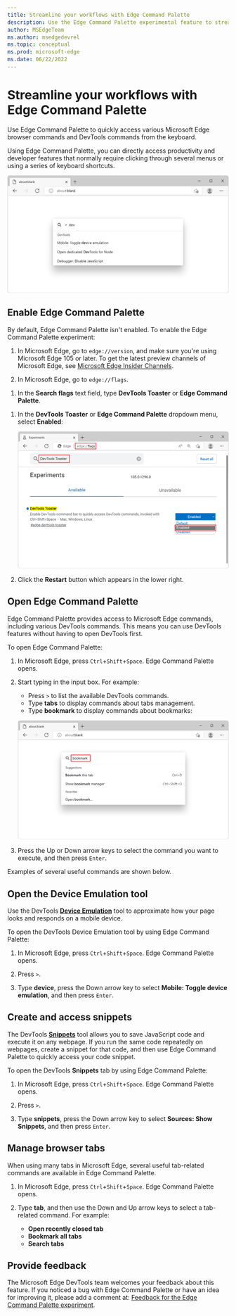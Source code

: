 ```yaml
---
title: Streamline your workflows with Edge Command Palette
description: Use the Edge Command Palette experimental feature to streamline your browser and DevTools workflows.  Quickly access browser commands and DevTools commands from the keyboard, from any webpage.
author: MSEdgeTeam
ms.author: msedgedevrel
ms.topic: conceptual
ms.prod: microsoft-edge
ms.date: 06/22/2022
---
```

# Streamline your workflows with Edge Command Palette

Use Edge Command Palette to quickly access various Microsoft Edge browser commands and DevTools commands from the keyboard.

Using Edge Command Palette, you can directly access productivity and developer features that normally require clicking through several menus or using a series of keyboard shortcuts.

![A Microsoft Edge window showing the Command Palette input box in the center](./media/command-palette.png)


<!-- ====================================================================== -->
## Enable Edge Command Palette

By default, Edge Command Palette isn't enabled. To enable the Edge Command Palette experiment:

1. In Microsoft Edge, go to `edge://version`, and make sure you're using Microsoft Edge 105 or later.  To get the latest preview channels of Microsoft Edge, see [Microsoft Edge Insider Channels](https://www.microsoftedgeinsider.com/en-us/download/).

1. In Microsoft Edge, go to `edge://flags`.

<!-- DevTools Toaster is in the process of being changed in Edge to match the feature's name -->
1. In the **Search flags** text field, type **DevTools Toaster** or **Edge Command Palette**.

<!-- DevTools Toaster is in the process of being changed in Edge to match the feature's name -->
1. In the **DevTools Toaster** or **Edge Command Palette** dropdown menu, select **Enabled**:

   ![Enabling the Edge Command Palette flag in the edge://flags page](./media/command-palette-flag.png)

1. Click the **Restart** button which appears in the lower right.


<!-- ====================================================================== -->
## Open Edge Command Palette

Edge Command Palette provides access to Microsoft Edge commands, including various DevTools commands. This means you can use DevTools features without having to open DevTools first.

To open Edge Command Palette:

1. In Microsoft Edge, press `Ctrl`+`Shift`+`Space`.  Edge Command Palette opens.

1. Start typing in the input box. For example:
   * Press `>` to list the available DevTools commands.
   * Type **tabs** to display commands about tabs management.
   * Type **bookmark** to display commands about bookmarks:

   ![Edge Command Palette with the word "bookmark" typed in, and a list of related commands](./media/command-palette-bookmark.png)

1. Press the Up or Down arrow keys to select the command you want to execute, and then press `Enter`.

Examples of several useful commands are shown below.


<!-- ====================================================================== -->
## Open the Device Emulation tool

Use the DevTools [**Device Emulation**](../device-mode/index.md) tool to approximate how your page looks and responds on a mobile device.

To open the DevTools Device Emulation tool by using Edge Command Palette:

1. In Microsoft Edge, press `Ctrl`+`Shift`+`Space`.  Edge Command Palette opens.

1. Press `>`.

1. Type **device**, press the Down arrow key to select **Mobile: Toggle device emulation**, and then press `Enter`.


<!-- ====================================================================== -->
## Create and access snippets

The DevTools [**Snippets**](../javascript/snippets.md) tool allows you to save JavaScript code and execute it on any webpage. If you run the same code repeatedly on webpages, create a snippet for that code, and then use Edge Command Palette to quickly access your code snippet.

To open the DevTools **Snippets** tab by using Edge Command Palette:

1. In Microsoft Edge, press `Ctrl`+`Shift`+`Space`.  Edge Command Palette opens.

1. Press `>`.

1. Type **snippets**, press the Down arrow key to select **Sources: Show Snippets**, and then press `Enter`.
  

<!-- ====================================================================== -->
## Manage browser tabs

When using many tabs in Microsoft Edge, several useful tab-related commands are available in Edge Command Palette.

1. In Microsoft Edge, press `Ctrl`+`Shift`+`Space`.  Edge Command Palette opens.

1. Type **tab**, and then use the Down and Up arrow keys to select a tab-related command.  For example:
   *  **Open recently closed tab**
   *  **Bookmark all tabs**
   *  **Search tabs**


<!-- ====================================================================== -->
## Provide feedback

<!-- TODO: change the issue number when we have it. -->
The Microsoft Edge DevTools team welcomes your feedback about this feature.  If you noticed a bug with Edge Command Palette or have an idea for improving it, please add a comment at: [Feedback for the Edge Command Palette experiment](https://github.com/MicrosoftEdge/DevTools/issues/73).
